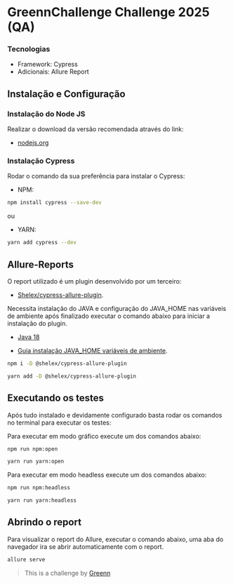 # GreennChallenge Challenge 2025 (QA) 

### Tecnologias

- Framework: Cypress
- Adicionais: Allure Report

## Instalação e Configuração 

### Instalação do Node JS

Realizar o download da versão recomendada através do link: 
- [nodejs.org](<https://nodejs.org/en/>) 

### Instalação Cypress

Rodar o comando da sua preferência para instalar o Cypress:

- NPM:
```Bash
npm install cypress --save-dev
```
ou
- YARN:
```Bash
yarn add cypress --dev
```

## Allure-Reports

O report utilizado é um plugin desenvolvido por um terceiro: 
- [Shelex/cypress-allure-plugin](<https://github.com/Shelex/cypress-allure-plugin>).

Necessita instalação do JAVA e configuração do JAVA_HOME nas variáveis de ambiente após finalizado executar o comando abaixo para iniciar a instalação do plugin.

- [Java 18](<https://www.oracle.com/java/technologies/javase/jdk18-archive-downloads.html>)

- [Guia instalação JAVA_HOME variáveis de ambiente](<https://confluence.atlassian.com/confbr1/configurando-a-variavel-java_home-no-windows-933709538.html>).


```Bash
npm i -D @shelex/cypress-allure-plugin
```

```Bash
yarn add -D @shelex/cypress-allure-plugin
```

## Executando os testes

Após tudo instalado e devidamente configurado basta rodar os comandos no terminal para executar os testes:

Para executar em modo gráfico execute um dos comandos abaixo:

```Bash
npm run npm:open
```
```Bash
yarn run yarn:open
```

Para executar em modo headless execute um dos comandos abaixo:

```Bash
npm run npm:headless
```
```Bash
yarn run yarn:headless
```

## Abrindo o report

Para visualizar o report do Allure, executar o comando abaixo, uma aba do navegador ira se abrir automaticamente com o report.

```Bash
allure serve
```

>This is a challenge by [Greenn](<https://greenn.com.br/>)
